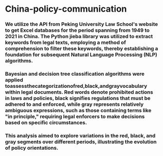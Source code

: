 # China-policy-communication
### We utilize the API from Peking University Law School's website to get Excel databases for the period spanning from 1949 to 2021 in China. The Python jieba library was utilized to extract keywords from legal texts, employing a method of comprehension to filter these keywords, thereby establishing a foundation for subsequent Natural Language Processing (NLP) algorithms.
### Bayesian and decision tree classification algorithms were applied toassessthecategorizationofred,black,andgrayvocabulary within legal documents. Red words denote prohibited actions in laws and policies, black signifies regulations that must be adhered to and enforced, while gray represents relatively ambiguous expressions, such as those containing terms like "in principle," requiring legal enforcers to make decisions based on specific circumstances.
### This analysis aimed to explore variations in the red, black, and gray segments over different periods, illustrating the evolution of policy orientations.
